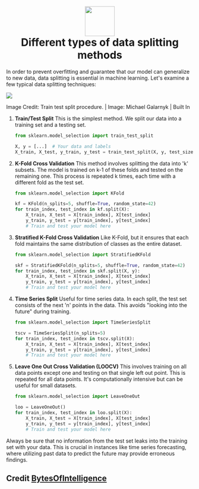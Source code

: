<div align="center">
      <h1> <img src="#" width="80px"><br/>Different types of data splitting methods</h1>
     </div>

In order to prevent overfitting and guarantee that our model can generalize to new data, data splitting is essential in machine learning. Let's examine a few typical data splitting techniques:

![](https://www.googleapis.com/download/storage/v1/b/kaggle-forum-message-attachments/o/inbox%2F5658374%2F1104d9898cd56b7c9c7d70141c23a3fd%2F1_train-test-split_0.jpg?generation=1697623539235388&alt=media)

Image Credit: Train test split procedure. | Image: Michael Galarnyk | Built In


1. **Train/Test Split**
    This is the simplest method. We split our data into a training set and a testing set.

    ```python
    from sklearn.model_selection import train_test_split

    X, y = [...]  # Your data and labels
    X_train, X_test, y_train, y_test = train_test_split(X, y, test_size=0.33, random_state=42)
    ```

2. **K-Fold Cross Validation**
    This method involves splitting the data into 'k' subsets. The model is trained on k-1 of these folds and tested on the remaining one. This process is repeated k times, each time with a different fold as the test set.

    ```python
    from sklearn.model_selection import KFold

    kf = KFold(n_splits=5, shuffle=True, random_state=42)
    for train_index, test_index in kf.split(X):
        X_train, X_test = X[train_index], X[test_index]
        y_train, y_test = y[train_index], y[test_index]
        # Train and test your model here
    ```

3. **Stratified K-Fold Cross Validation**
    Like K-Fold, but it ensures that each fold maintains the same distribution of classes as the entire dataset.

    ```python
    from sklearn.model_selection import StratifiedKFold

    skf = StratifiedKFold(n_splits=5, shuffle=True, random_state=42)
    for train_index, test_index in skf.split(X, y):
        X_train, X_test = X[train_index], X[test_index]
        y_train, y_test = y[train_index], y[test_index]
        # Train and test your model here
    ```

4. **Time Series Split**
    Useful for time series data. In each split, the test set consists of the next 'n' points in the data. This avoids "looking into the future" during training.

    ```python
    from sklearn.model_selection import TimeSeriesSplit

    tscv = TimeSeriesSplit(n_splits=5)
    for train_index, test_index in tscv.split(X):
        X_train, X_test = X[train_index], X[test_index]
        y_train, y_test = y[train_index], y[test_index]
        # Train and test your model here
    ```

5. **Leave One Out Cross Validation (LOOCV)**
    This involves training on all data points except one and testing on that single left out point. This is repeated for all data points. It's computationally intensive but can be useful for small datasets.

    ```python
    from sklearn.model_selection import LeaveOneOut

    loo = LeaveOneOut()
    for train_index, test_index in loo.split(X):
        X_train, X_test = X[train_index], X[test_index]
        y_train, y_test = y[train_index], y[test_index]
        # Train and test your model here
    ```

Always be sure that no information from the test set leaks into the training set with your data. This is crucial in instances like time series forecasting, where utilizing past data to predict the future may provide erroneous findings. 

## Credit <a href ="https://github.com/BytesOfIntelligence">BytesOfIntelligence</a>

    
